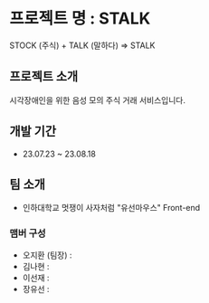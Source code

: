 # 프로젝트 명 : STALK
STOCK (주식) + TALK (말하다) => STALK
## 프로젝트 소개
시각장애인을 위한 음성 모의 주식 거래 서비스입니다.
## 개발 기간
- 23.07.23 ~ 23.08.18
## 팀 소개
- 인하대학교 멋쟁이 사자처럼 "유선마우스" Front-end 
### 맴버 구성
- 오지환 (팀장) :
- 김나현 :
- 이선재 :
- 장유선 : 